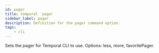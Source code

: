 ```yaml
---
id: pager
title: temporal  pager
sidebar_label: pager
description: Definition for the pager command option.
tags:
	- cli
---
```

Sets the pager for Temporal CLI to use. Options: less, more, favoritePager.
